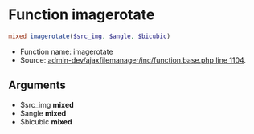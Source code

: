Function imagerotate
===========================





```php
mixed imagerotate($src_img, $angle, $bicubic)
```

* Function name: imagerotate
* Source: [admin-dev/ajaxfilemanager/inc/function.base.php line 1104](https://github.com/PrestaShop/PrestaShop/blob/1.5.0.17/admin-dev/ajaxfilemanager/inc/function.base.php#L1104).

Arguments
---------

* $src_img **mixed**
* $angle **mixed**
* $bicubic **mixed**

